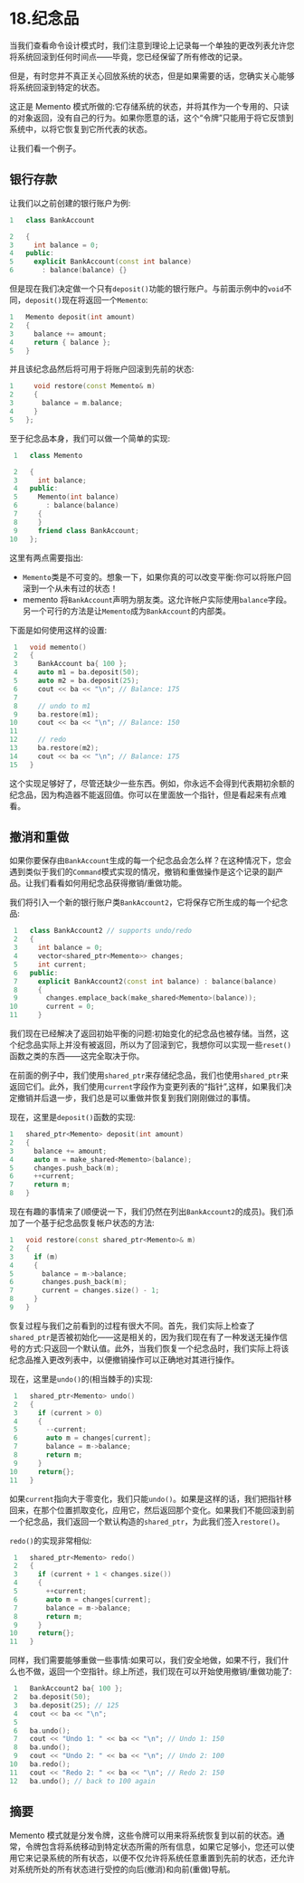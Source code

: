 # 18.纪念品

当我们查看命令设计模式时，我们注意到理论上记录每一个单独的更改列表允许您将系统回滚到任何时间点——毕竟，您已经保留了所有修改的记录。

但是，有时您并不真正关心回放系统的状态，但是如果需要的话，您确实关心能够将系统回滚到特定的状态。

这正是 Memento 模式所做的:它存储系统的状态，并将其作为一个专用的、只读的对象返回，没有自己的行为。如果你愿意的话，这个“令牌”只能用于将它反馈到系统中，以将它恢复到它所代表的状态。

让我们看一个例子。

## 银行存款

让我们以之前创建的银行账户为例:

```cpp
1   class BankAccount

2   {
3     int balance = 0;
4   public:
5     explicit BankAccount(const int balance)
6       : balance(balance) {}

```

但是现在我们决定做一个只有`deposit()`功能的银行账户。与前面示例中的`void`不同，`deposit()`现在将返回一个`Memento`:

```cpp
1   Memento deposit(int amount)
2   {
3     balance += amount;
4     return { balance };
5   }

```

并且该纪念品然后将可用于将账户回滚到先前的状态:

```cpp
1     void restore(const Memento& m)
2     {
3       balance = m.balance;
4     }
5   };

```

至于纪念品本身，我们可以做一个简单的实现:

```cpp
 1   class Memento

 2   {
 3     int balance;
 4   public:
 5     Memento(int balance)
 6       : balance(balance)
 7     {
 8     }
 9     friend class BankAccount;
10   };

```

这里有两点需要指出:

*   `Memento`类是不可变的。想象一下，如果你真的可以改变平衡:你可以将账户回滚到一个从未有过的状态！
*   memento 将`BankAccount`声明为朋友类。这允许帐户实际使用`balance`字段。另一个可行的方法是让`Memento`成为`BankAccount`的内部类。

下面是如何使用这样的设置:

```cpp
 1   void memento()
 2   {
 3     BankAccount ba{ 100 };
 4     auto m1 = ba.deposit(50);
 5     auto m2 = ba.deposit(25);
 6     cout << ba << "\n"; // Balance: 175
 7
 8     // undo to m1
 9     ba.restore(m1);
10     cout << ba << "\n"; // Balance: 150
11
12     // redo
13     ba.restore(m2);
14     cout << ba << "\n"; // Balance: 175
15   }

```

这个实现足够好了，尽管还缺少一些东西。例如，你永远不会得到代表期初余额的纪念品，因为构造器不能返回值。你可以在里面放一个指针，但是看起来有点难看。

## 撤消和重做

如果你要保存由`BankAccount`生成的每一个纪念品会怎么样？在这种情况下，您会遇到类似于我们的`Command`模式实现的情况，撤销和重做操作是这个记录的副产品。让我们看看如何用纪念品获得撤销/重做功能。

我们将引入一个新的银行账户类`BankAccount2`，它将保存它所生成的每一个纪念品:

```cpp
 1   class BankAccount2 // supports undo/redo
 2   {
 3     int balance = 0;
 4     vector<shared_ptr<Memento>> changes;
 5     int current;
 6   public:
 7     explicit BankAccount2(const int balance) : balance(balance)
 8     {
 9       changes.emplace_back(make_shared<Memento>(balance));
10       current = 0;
11     }

```

我们现在已经解决了返回初始平衡的问题:初始变化的纪念品也被存储。当然，这个纪念品实际上并没有被返回，所以为了回滚到它，我想你可以实现一些`reset()`函数之类的东西——这完全取决于你。

在前面的例子中，我们使用`shared_ptr`来存储纪念品，我们也使用`shared_ptr`来返回它们。此外，我们使用`current`字段作为变更列表的“指针”,这样，如果我们决定撤销并后退一步，我们总是可以重做并恢复到我们刚刚做过的事情。

现在，这里是`deposit()`函数的实现:

```cpp
1   shared_ptr<Memento> deposit(int amount)
2   {
3     balance += amount;
4     auto m = make_shared<Memento>(balance);
5     changes.push_back(m);
6     ++current;
7     return m;
8   }

```

现在有趣的事情来了(顺便说一下，我们仍然在列出`BankAccount2`的成员)。我们添加了一个基于纪念品恢复帐户状态的方法:

```cpp
1   void restore(const shared_ptr<Memento>& m)
2   {
3     if (m)
4     {
5       balance = m->balance;
6       changes.push_back(m);
7       current = changes.size() - 1;
8     }
9   }

```

恢复过程与我们之前看到的过程有很大不同。首先，我们实际上检查了`shared_ptr`是否被初始化——这是相关的，因为我们现在有了一种发送无操作信号的方式:只返回一个默认值。此外，当我们恢复一个纪念品时，我们实际上将该纪念品推入更改列表中，以便撤销操作可以正确地对其进行操作。

现在，这里是`undo()`的(相当棘手的)实现:

```cpp
 1   shared_ptr<Memento> undo()
 2   {
 3     if (current > 0)
 4     {
 5       --current;
 6       auto m = changes[current];
 7       balance = m->balance;
 8       return m;
 9     }
10     return{};
11   }

```

如果`current`指向大于零变化，我们只能`undo()`。如果是这样的话，我们把指针移回来，在那个位置抓取变化，应用它，然后返回那个变化。如果我们不能回滚到前一个纪念品，我们返回一个默认构造的`shared_ptr`，为此我们签入`restore()`。

`redo()`的实现非常相似:

```cpp
 1   shared_ptr<Memento> redo()
 2   {
 3     if (current + 1 < changes.size())
 4     {
 5       ++current;
 6       auto m = changes[current];
 7       balance = m->balance;
 8       return m;
 9     }
10     return{};
11   }

```

同样，我们需要能够重做一些事情:如果可以，我们安全地做，如果不行，我们什么也不做，返回一个空指针。综上所述，我们现在可以开始使用撤销/重做功能了:

```cpp
 1   BankAccount2 ba{ 100 };
 2   ba.deposit(50);
 3   ba.deposit(25); // 125
 4   cout << ba << "\n";
 5
 6   ba.undo();
 7   cout << "Undo 1: " << ba << "\n"; // Undo 1: 150
 8   ba.undo();
 9   cout << "Undo 2: " << ba << "\n"; // Undo 2: 100
10   ba.redo();
11   cout << "Redo 2: " << ba << "\n"; // Redo 2: 150
12   ba.undo(); // back to 100 again

```

## 摘要

Memento 模式就是分发令牌，这些令牌可以用来将系统恢复到以前的状态。通常，令牌包含将系统移动到特定状态所需的所有信息，如果它足够小，您还可以使用它来记录系统的所有状态，以便不仅允许将系统任意重置到先前的状态，还允许对系统所处的所有状态进行受控的向后(撤消)和向前(重做)导航。